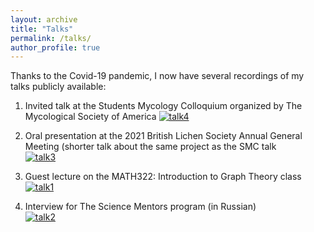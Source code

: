 ```yaml
---
layout: archive
title: "Talks"
permalink: /talks/
author_profile: true
---
```


Thanks to the Covid-19 pandemic, I now have several recordings of my talks publicly available:

1. Invited talk at the Students Mycology Colloquium organized by The Mycological Society of America
[![talk4](http://metalichen.github.io/images/talk4.png)](https://www.youtube.com/watch?v=yHUCPw1q-jc&t=932s&ab_channel=MSAStudents)

1. Oral presentation at the 2021 British Lichen Society Annual General Meeting (shorter talk about the same project as the SMC talk\
[![talk3](http://metalichen.github.io/images/talk3.png)](https://www.youtube.com/watch?v=L9xzSAzUT1s&t=42s&ab_channel=TheBritishLichenSociety)

1. Guest lecture on the MATH322:  Introduction to Graph Theory class\
[![talk1](http://metalichen.github.io/images/talk1.png)](https://www.youtube.com/watch?v=o5TWZaQI8Hc&ab_channel=SeidonAlsaody%27sMathChannel)

1. Interview for The Science Mentors program (in Russian)\
[![talk2](http://metalichen.github.io/images/talk2.jpg)](https://www.youtube.com/watch?v=1G5a-NEvQRI&t=2s&ab_channel=TheScienceMentors)
